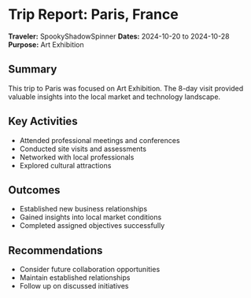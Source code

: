 # Trip Report: Paris, France

**Traveler:** SpookyShadowSpinner
**Dates:** 2024-10-20 to 2024-10-28
**Purpose:** Art Exhibition

## Summary
This trip to Paris was focused on Art Exhibition. The 8-day visit provided valuable insights into the local market and technology landscape.

## Key Activities
- Attended professional meetings and conferences
- Conducted site visits and assessments
- Networked with local professionals
- Explored cultural attractions

## Outcomes
- Established new business relationships
- Gained insights into local market conditions
- Completed assigned objectives successfully

## Recommendations
- Consider future collaboration opportunities
- Maintain established relationships
- Follow up on discussed initiatives
